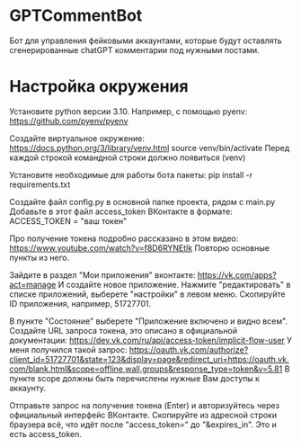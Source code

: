 # GPTCommentBot
Бот для управления фейковыми аккаунтами, которые будут оставлять сгенерированные chatGPT комментарии под нужными постами.

# Настройка окружения
Установите python версии 3.10. Например, с помощью pyenv: https://github.com/pyenv/pyenv

Создайте виртуальное окружение: https://docs.python.org/3/library/venv.html
source venv/bin/activate
Перед каждой строкой командной строки должно появиться (venv)

Установите необходимые для работы бота пакеты:
pip install -r requirements.txt

Создайте файл config.py в основной папке проекта, рядом с main.py
Добавьте в этот файл access_token ВКонтакте в формате:
ACCESS_TOKEN = "ваш токен"

Про получение токена подробно рассказано в этом видео: https://www.youtube.com/watch?v=f8D6RYNEtlk
Повторю основные пункты из него.

Зайдите в раздел "Мои приложения" вконтакте: https://vk.com/apps?act=manage
И создайте новое приложение. Нажмите "редактировать" в списке приложений, выберете "настройки" в левом меню. Скопируйте ID приложения, например, 51727701.

В пункте "Состояние" выберете "Приложение включено и видно всем".
Создайте URL запроса токена, это описано в официальной документации: https://dev.vk.com/ru/api/access-token/implicit-flow-user
У меня получился такой запрос:
https://oauth.vk.com/authorize?client_id=51727701&state=123&display=page&redirect_uri=https://oauth.vk.com/blank.html&scope=offline,wall,groups&response_type=token&v=5.81
В пункте scope должны быть перечислены нужные Вам доступы к аккаунту.

Отправьте запрос на получение токена (Enter) и авторизуйтесь через официальный интерфейс ВКонтакте. Скопируйте из адресной строки браузера всё, что идёт после "access_token=" до "&expires_in". Это и есть access_token.
